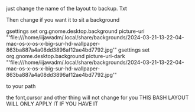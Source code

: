 just change the name of the layout to backup. Txt 

Then change if you want it to sit a background 

gsettings set org.gnome.desktop.background picture-uri "'file:///home/iijawadm/.local/share/backgrounds/2024-03-21-13-22-04-mac-os-x-os-x-big-sur-hd-wallpaper-863ba887a4a08dd3896af12ae4bd7792.jpg'"
gsettings set org.gnome.desktop.background picture-uri-dark "'file:///home/iijawadm/.local/share/backgrounds/2024-03-21-13-22-04-mac-os-x-os-x-big-sur-hd-wallpaper-863ba887a4a08dd3896af12ae4bd7792.jpg'"


to your path 



the font,cursor and other thing will not change for you 
THIS BASH LAYOUT WILL ONLY APPLY IT IF YOU HAVE IT 
